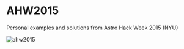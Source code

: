 # AHW2015
Personal examples and solutions from Astro Hack Week 2015 (NYU)

![ahw2015](https://img.shields.io/badge/Astro-Hack%20Week-green.svg?style=flat-square)
